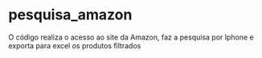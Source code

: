 # pesquisa_amazon
O código realiza o acesso ao site da Amazon, faz a pesquisa por Iphone e exporta para excel os produtos filtrados
